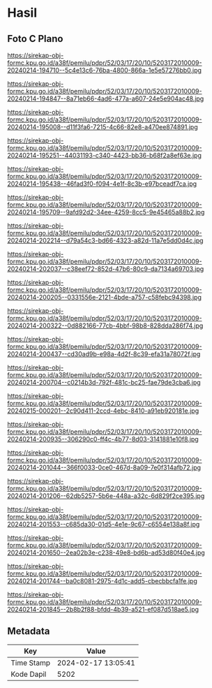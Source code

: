 # Hasil

## Foto C Plano

https://sirekap-obj-formc.kpu.go.id/a38f/pemilu/pdpr/52/03/17/20/10/5203172010009-20240214-194710--5c4e13c6-76ba-4800-866a-1e5e57276bb0.jpg

https://sirekap-obj-formc.kpu.go.id/a38f/pemilu/pdpr/52/03/17/20/10/5203172010009-20240214-194847--8a71eb66-4ad6-477a-a607-24e5e904ac48.jpg

https://sirekap-obj-formc.kpu.go.id/a38f/pemilu/pdpr/52/03/17/20/10/5203172010009-20240214-195008--d11f3fa6-7215-4c66-82e8-a470ee874891.jpg

https://sirekap-obj-formc.kpu.go.id/a38f/pemilu/pdpr/52/03/17/20/10/5203172010009-20240214-195251--44031193-c340-4423-bb36-b68f2a8ef63e.jpg

https://sirekap-obj-formc.kpu.go.id/a38f/pemilu/pdpr/52/03/17/20/10/5203172010009-20240214-195438--46fad3f0-f094-4e1f-8c3b-e97bceadf7ca.jpg

https://sirekap-obj-formc.kpu.go.id/a38f/pemilu/pdpr/52/03/17/20/10/5203172010009-20240214-195709--9afd92d2-34ee-4259-8cc5-9e45465a88b2.jpg

https://sirekap-obj-formc.kpu.go.id/a38f/pemilu/pdpr/52/03/17/20/10/5203172010009-20240214-202214--d79a54c3-bd66-4323-a82d-11a7e5dd0d4c.jpg

https://sirekap-obj-formc.kpu.go.id/a38f/pemilu/pdpr/52/03/17/20/10/5203172010009-20240214-202037--c38eef72-852d-47b6-80c9-da7134a69703.jpg

https://sirekap-obj-formc.kpu.go.id/a38f/pemilu/pdpr/52/03/17/20/10/5203172010009-20240214-200205--0331556e-2121-4bde-a757-c58febc94398.jpg

https://sirekap-obj-formc.kpu.go.id/a38f/pemilu/pdpr/52/03/17/20/10/5203172010009-20240214-200322--0d882166-77cb-4bbf-98b8-828dda286f74.jpg

https://sirekap-obj-formc.kpu.go.id/a38f/pemilu/pdpr/52/03/17/20/10/5203172010009-20240214-200437--cd30ad9b-e98a-4d2f-8c39-efa31a78072f.jpg

https://sirekap-obj-formc.kpu.go.id/a38f/pemilu/pdpr/52/03/17/20/10/5203172010009-20240214-200704--c0214b3d-792f-481c-bc25-fae79de3cba6.jpg

https://sirekap-obj-formc.kpu.go.id/a38f/pemilu/pdpr/52/03/17/20/10/5203172010009-20240215-000201--2c90d411-2ccd-4ebc-8410-a91eb920181e.jpg

https://sirekap-obj-formc.kpu.go.id/a38f/pemilu/pdpr/52/03/17/20/10/5203172010009-20240214-200935--306290c0-ff4c-4b77-8d03-3141881e10f8.jpg

https://sirekap-obj-formc.kpu.go.id/a38f/pemilu/pdpr/52/03/17/20/10/5203172010009-20240214-201044--366f0033-0ce0-467d-8a09-7e0f314afb72.jpg

https://sirekap-obj-formc.kpu.go.id/a38f/pemilu/pdpr/52/03/17/20/10/5203172010009-20240214-201206--62db5257-5b6e-448a-a32c-6d829f2ce395.jpg

https://sirekap-obj-formc.kpu.go.id/a38f/pemilu/pdpr/52/03/17/20/10/5203172010009-20240214-201553--c685da30-01d5-4e1e-9c67-c6554e138a8f.jpg

https://sirekap-obj-formc.kpu.go.id/a38f/pemilu/pdpr/52/03/17/20/10/5203172010009-20240214-201650--2ea02b3e-c238-49e8-bd6b-ad53d80f40e4.jpg

https://sirekap-obj-formc.kpu.go.id/a38f/pemilu/pdpr/52/03/17/20/10/5203172010009-20240214-201744--ba0c8081-2975-4d1c-add5-cbecbbcfa1fe.jpg

https://sirekap-obj-formc.kpu.go.id/a38f/pemilu/pdpr/52/03/17/20/10/5203172010009-20240214-201845--2b8b2f88-bfdd-4b39-a521-ef087d518ae5.jpg


## Metadata

| Key        | Value               |
| ---------- | ------------------- |
| Time Stamp | 2024-02-17 13:05:41 |
| Kode Dapil | 5202                |



